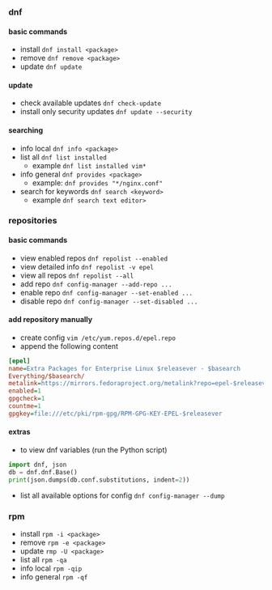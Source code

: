 ### dnf
#### basic commands
* install `dnf install <package>`
* remove `dnf remove <package>`
* update `dnf update`

#### update
* check available updates `dnf check-update`
* install only security updates `dnf update --security`

#### searching
* info local `dnf info <package>`
* list all `dnf list installed`
  * example `dnf list installed vim*`
* info general `dnf provides <package>`
  * example: `dnf provides "*/nginx.conf"`
* search for keywords `dnf search <keyword>`
  * example `dnf search text editor>`
 

### repositories
#### basic commands
* view enabled repos `dnf repolist --enabled`
* view detailed info `dnf repolist -v epel`
* view all repos `dnf repolist --all`
* add repo `dnf config-manager --add-repo ...`
* enable repo `dnf config-manager --set-enabled ...`
* disable repo `dnf config-manager --set-disabled ...`

#### add repository manually
* create config `vim /etc/yum.repos.d/epel.repo`
* append the following content
```ini
[epel]
name=Extra Packages for Enterprise Linux $releasever - $basearch
Everything/$basearch/
metalink=https://mirrors.fedoraproject.org/metalink?repo=epel-$releasever&arch=$basearch&infra=$infra&content=$contentdir
enabled=1
gpgcheck=1
countme=1
gpgkey=file:///etc/pki/rpm-gpg/RPM-GPG-KEY-EPEL-$releasever
```

#### extras
* to view dnf variables (run the Python script)
```python
import dnf, json
db = dnf.dnf.Base()
print(json.dumps(db.conf.substitutions, indent=2))
```
* list all available options for config `dnf config-manager --dump`


### rpm
* install `rpm -i <package>`
* remove `rpm -e <package>` 
* update `rmp -U <package>` 
* list all `rpm -qa`
* info local `rpm -qip`
* info general `rpm -qf`
